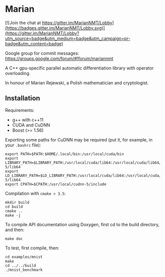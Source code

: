Marian
======

[![Join the chat at https://gitter.im/MarianNMT/Lobby](https://badges.gitter.im/MarianNMT/Lobby.svg)](https://gitter.im/MarianNMT/Lobby?utm_source=badge&utm_medium=badge&utm_campaign=pr-badge&utm_content=badge)

Google group for commit messages: https://groups.google.com/forum/#!forum/mariannmt

A C++ gpu-specific parallel automatic differentiation library
with operator overloading.

In honour of Marian Rejewski, a Polish mathematician and
cryptologist.

Installation
------------

Requirements:

* g++ with c++11
* CUDA and CuDNN
* Boost (>= 1.56)

Exporting some paths for CuDNN may be required (put it, for example, in your `.bashrc` file):

    export PATH=$PATH:$HOME/.local/bin:/usr/local/cuda/bin
    export LIBRARY_PATH=$LIBRARY_PATH:/usr/local/cuda/lib64:/usr/local/cuda/lib64/stubs:/usr/local/cudnn-5/lib64
    export LD_LIBRARY_PATH=$LD_LIBRARY_PATH:/usr/local/cuda/lib64:/usr/local/cuda/lib64/stubs:/usr/local/cudnn-5/lib64
    export CPATH=$CPATH:/usr/local/cudnn-5/include

Compilation with `cmake > 3.5`:

    mkdir build
    cd build
    cmake ..
    make -j

To compile API documentation using Doxygen, first cd to the build directory, and then:

    make doc

To test, first compile, then:

    cd examples/mnist
    make
    cd ../../build
    ./mnist_benchmark
